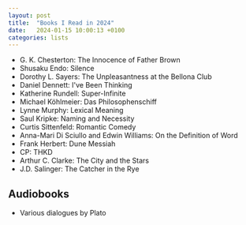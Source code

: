 ```yaml
---
layout: post
title:  "Books I Read in 2024"
date:   2024-01-15 10:00:13 +0100
categories: lists
---
```



* G. K. Chesterton: The Innocence of Father Brown
* Shusaku Endo: Silence
* Dorothy L. Sayers: The Unpleasantness at the Bellona Club
* Daniel Dennett: I've Been Thinking
* Katherine Rundell: Super-Infinite
* Michael Köhlmeier: Das Philosophenschiff
* Lynne Murphy: Lexical Meaning
* Saul Kripke: Naming and Necessity
* Curtis Sittenfeld: Romantic Comedy
* Anna-Mari Di Sciullo and Edwin Williams: On the Definition of Word
* Frank Herbert: Dune Messiah
* CP: THKD
* Arthur C. Clarke: The City and the Stars
* J.D. Salinger: The Catcher in the Rye

## Audiobooks
* Various dialogues by Plato

